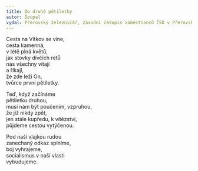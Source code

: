 ```yaml
---
title: Do druhé pětiletky
autor: Doupal
vydal: Přerovský železničář, závodní časopis zaměstnanců ČSD v Přerovském železničním uzlu, 1956
---
```


Cesta na Vítkov se vine,  
cesta kamenná,  
v létě plná květů,  
jak stovky dívčích retů   
nás všechny vítají  
a říkají,  
že zde leží On,  
tvůrce první pětiletky.

Teď, když začínáme  
pětiletku druhou,  
musí nám být poučením, vzpruhou,  
že již nikdy zpět,  
jen stále kupředu, k vítězství,   
půjdeme cestou vytýčenou.

Pod naší vlajkou rudou  
zanechaný odkaz splníme,  
boj vyhrajeme,  
socialismus v naší vlasti   
vybudujeme.